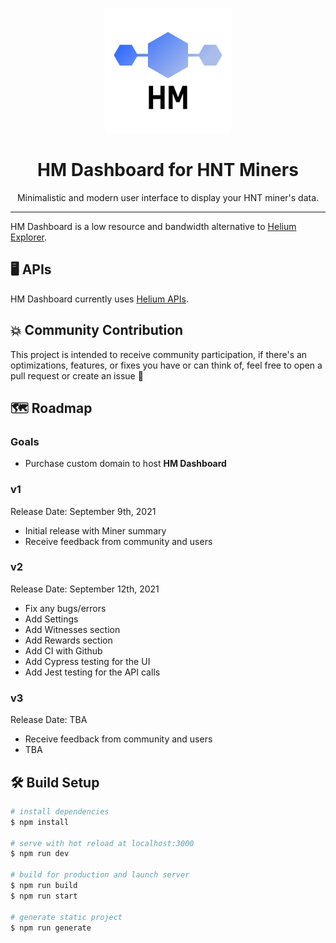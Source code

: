 <p align="center">
  <img alt="HM Dashboard Logo" src="/static/logo.png" width="200" />
</p>
<h1 align="center">
  HM Dashboard for HNT Miners
</h1>
<p align="center">
  Minimalistic and modern user interface to display your HNT miner's data.
</p>
<hr/>


HM Dashboard is a low resource and bandwidth alternative to [Helium Explorer](https://explorer.helium.com/).

## 🖥 APIs

HM Dashboard currently uses [Helium APIs](https://docs.helium.com/api/).

## 💥 Community Contribution

This project is intended to receive community participation, if there's an optimizations, features, or fixes you have or
can think of, feel free to open a pull request or create an issue 🙂

## 🗺 Roadmap

### Goals

- Purchase custom domain to host <b>HM Dashboard</b>

### v1

Release Date: September 9th, 2021

- Initial release with Miner summary
- Receive feedback from community and users

### v2

Release Date: September 12th, 2021

- Fix any bugs/errors
- Add Settings
- Add Witnesses section
- Add Rewards section
- Add CI with Github
- Add Cypress testing for the UI
- Add Jest testing for the API calls

### v3

Release Date: TBA

- Receive feedback from community and users
- TBA

## 🛠 Build Setup

```bash
# install dependencies
$ npm install

# serve with hot reload at localhost:3000
$ npm run dev

# build for production and launch server
$ npm run build
$ npm run start

# generate static project
$ npm run generate
```
